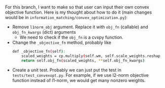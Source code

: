 For this branch, I want to make so that user can input their own convex objective
function. Here is my thought about how to do it (main changes would be in
`information_matching/convex_optimization.py`):
* Remove `l1norm_obj` argument.
  Replace it with `obj_fn` (callable) and `obj_fn_kwargs` (dict) arguments
  - We need to check if the `obj_fn` is a cvxpy function.
* Change the `_objective_fn` method, probably like
  ```bash
  def _objective_fn(self):
      scaled_weights = cp.multiply(self.wm, self.scale_weights.reshape((-1, 1)))
	  return self.obj_fn(scaled_weights, **self.obj_fn_kwargs)
  ```
* Create a unit test.
  Probably we can just put the test in `tests/test_convexopt.py`.
  For example, if we use l2-norm objective function instead of l1-norm, we would get many
  nonzero weights.
